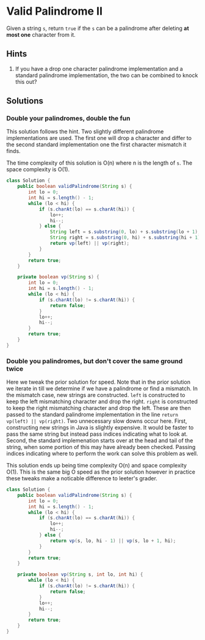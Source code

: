 # Valid Palindrome II

Given a string `s`, return `true` if the `s` can be a palindrome after deleting
**at most one** character from it.

## Hints

1. If you have a drop one character palindrome implementation and a standard
   palindrome implementation, the two can be combined to knock this out?

## Solutions

### Double your palindromes, double the fun

This solution follows the hint. Two slightly different palindrome
implementations are used. The first one will drop a character and differ to
the second standard implementation one the first character mismatch it finds.

The time complexity of this solution is O(n) where n is the length of `s`. The
space complexity is O(1).

```java
class Solution {
    public boolean validPalindrome(String s) {
        int lo = 0;
        int hi = s.length() - 1;
        while (lo < hi) {
            if (s.charAt(lo) == s.charAt(hi)) {
                lo++;
                hi--;
            } else {
                String left = s.substring(0, lo) + s.substring(lo + 1);
                String right = s.substring(0, hi) + s.substring(hi + 1);
                return vp(left) || vp(right);
            }
        }
        return true;
    }

    private boolean vp(String s) {
        int lo = 0;
        int hi = s.length() - 1;
        while (lo < hi) {
            if (s.charAt(lo) != s.charAt(hi)) {
                return false;
            }
            lo++;
            hi--;
        }
        return true;
    }
}
```

### Double you palindromes, but don't cover the same ground twice

Here we tweak the prior solution for speed. Note that in the prior solution
we iterate in till we determine if we have a palindrome or find a mismatch. In
the mismatch case, new strings are constructed. `left` is constructed to keep
the left mismatching character and drop the right. `right` is constructed to
keep the right mismatching character and drop the left. These are then passed
to the standard palindrome implementation in the line
`return vp(left) || vp(right)`. Two unnecessary slow downs occur here. First,
constructing new strings in Java is slightly expensive. It would be faster to
pass the same string but instead pass indices indicating what to look at.
Second, the standard implemenation starts over at the head and tail of the
string, when some portion of this may have already been checked. Passing
indices indicating where to perform the work can solve this problem as well.

This solution ends up being time complexity O(n) and space complexity O(1).
This is the same big O speed as the prior solution however in practice these
tweaks make a noticable difference to leeter's grader.

```java
class Solution {
    public boolean validPalindrome(String s) {
        int lo = 0;
        int hi = s.length() - 1;
        while (lo < hi) {
            if (s.charAt(lo) == s.charAt(hi)) {
                lo++;
                hi--;
            } else {
                return vp(s, lo, hi - 1) || vp(s, lo + 1, hi);
            }
        }
        return true;
    }

    private boolean vp(String s, int lo, int hi) {
        while (lo < hi) {
            if (s.charAt(lo) != s.charAt(hi)) {
                return false;
            }
            lo++;
            hi--;
        }
        return true;
    }
}
```
